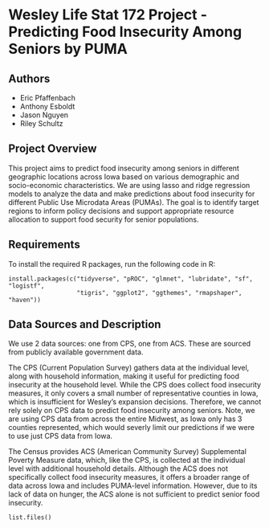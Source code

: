 # Wesley Life Stat 172 Project - Predicting Food Insecurity Among Seniors by PUMA

## Authors
- Eric Pfaffenbach
- Anthony Esboldt
- Jason Nguyen
- Riley Schultz

## Project Overview
This project aims to predict food insecurity among seniors in different geographic locations across Iowa based on various demographic and socio-economic characteristics. We are using lasso and ridge regression models to analyze the data and make predictions about food insecurity for different Public Use Microdata Areas (PUMAs). The goal is to identify target regions to inform policy decisions and support appropriate resource allocation to support food security for senior populations.

## Requirements

To install the required R packages, run the following code in R:

```{r install-packages, echo=TRUE}
install.packages(c("tidyverse", "pROC", "glmnet", "lubridate", "sf", "logistf",
                   "tigris", "ggplot2", "ggthemes", "rmapshaper", "haven"))
```

## Data Sources and Description

We use 2 data sources: one from CPS, one from ACS. These are sourced from publicly available government data.

  The CPS (Current Population Survey) gathers data at the individual level, along with household information, making it useful for predicting food insecurity at the household level. While the CPS does collect food insecurity measures, it only covers a small number of representative counties in Iowa, which is insufficient for Wesley’s expansion decisions. Therefore, we cannot rely solely on CPS data to predict food insecurity among seniors.
  Note, we are using CPS data from across the entire Midwest, as Iowa only has 3 counties represented, which would severly limit our predictions if we were to use just CPS data from Iowa.

  The Census provides ACS (American Community Survey) Supplemental Poverty Measure data, which, like the CPS, is collected at the individual level with additional household details. Although the ACS does not specifically collect food insecurity measures, it offers a broader range of data across Iowa and includes PUMA-level information. However, due to its lack of data on hunger, the ACS alone is not sufficient to predict senior food insecurity.



```{r}
list.files()
```
